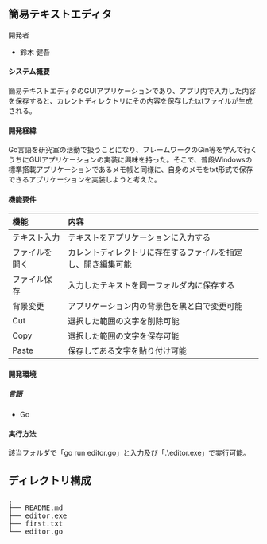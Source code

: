 ## 簡易テキストエディタ
開発者  
- 鈴木 健吾

#### システム概要  
簡易テキストエディタのGUIアプリケーションであり、アプリ内で入力した内容を保存すると、カレントディレクトリにその内容を保存したtxtファイルが生成される。

#### 開発経緯  
Go言語を研究室の活動で扱うことになり、フレームワークのGin等を学んで行くうちにGUIアプリケーションの実装に興味を持った。そこで、普段Windowsの標準搭載アプリケーションであるメモ帳と同様に、自身のメモをtxt形式で保存できるアプリケーションを実装しようと考えた。

#### 機能要件  
|機能|内容|
|:--|:--|
|テキスト入力|テキストをアプリケーションに入力する|
|ファイルを開く|カレントディレクトリに存在するファイルを指定し、開き編集可能|
|ファイル保存|入力したテキストを同一フォルダ内に保存する|
|背景変更|アプリケーション内の背景色を黒と白で変更可能|
|Cut|選択した範囲の文字を削除可能|
|Copy|選択した範囲の文字を保存可能|
|Paste|保存してある文字を貼り付け可能|


#### 開発環境
##### 言語
- Go

#### 実行方法
該当フォルダで「go run editor.go」と入力及び「.\editor.exe」で実行可能。



## ディレクトリ構成
<pre>
.
├── README.md
├── editor.exe
├── first.txt
└── editor.go
